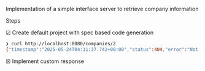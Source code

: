Implementation of a simple interface server to retrieve company information

Steps

&#9745; Create default project with spec based code generation
```bash
❯ curl http://localhost:8080/companies/2
{"timestamp":"2025-05-24T04:11:37.742+00:00","status":404,"error":"Not Found","path":"/companies/2"}
```

&#9746; Implement custom response